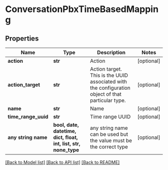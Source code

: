 # ConversationPbxTimeBasedMapping


## Properties
Name | Type | Description | Notes
------------ | ------------- | ------------- | -------------
**action** | **str** | Action | [optional] 
**action_target** | **str** | Action target.  This is the UUID associated with the configuration object of that particular type. | [optional] 
**name** | **str** | Name | [optional] 
**time_range_uuid** | **str** | Time range UUID | [optional] 
**any string name** | **bool, date, datetime, dict, float, int, list, str, none_type** | any string name can be used but the value must be the correct type | [optional]

[[Back to Model list]](../README.md#documentation-for-models) [[Back to API list]](../README.md#documentation-for-api-endpoints) [[Back to README]](../README.md)



